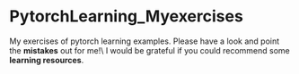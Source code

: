 # PytorchLearning_Myexercises
My exercises of pytorch learning examples. Please have a look and point the **mistakes** out for me!\\
I would be grateful if you could recommend some **learning resources**.
